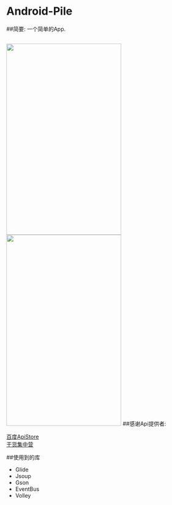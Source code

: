 # Android-Pile
##简要:
  一个简单的App.
##  
 <image  src="https://github.com/fromten/Android-Pile/blob/master/img1.png" width=300 height=500/>
 <image  src="https://github.com/fromten/Android-Pile/blob/master/img2.png" width=300 height=500/>
##感谢Api提供者:

<a href='http://apistore.baidu.com/' >百度ApiStore</a>
</br>
<a href='http://gank.io/api' >干货集中营</a>

##使用到的库
<ul>
<li>Glide</li>
<li>Jsoup</li>
<li>Gson</li>
<li>EventBus</li>
<li>Volley</li>
</ul>
  
